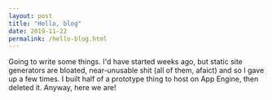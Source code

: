 ```yaml
---
layout: post
title: "Hello, blog"
date: 2019-11-22
permalink: /hello-blog.html
---
```


Going to write some things. I'd have started weeks ago, but static
site generators are bloated, near-unusable shit (all of them, afaict)
and so I gave up a few times. I built half of a prototype thing to host
on App Engine, then deleted it. Anyway, here we are!
